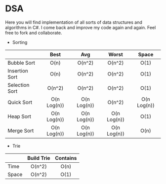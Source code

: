 # DSA
Here you will find implementation of all sorts of data structures and algorithms in C#. I come back and improve my code again and again. Feel free to fork and collaborate.

* Sorting

|                 | Best        | Avg         | Worst       | Space       |
| ----------------|:-----------:|:-----------:|:-----------:|:-----------:|
| Bubble Sort     | O(n)        | O(n^2)      | O(n^2)      | O(1)        |
| Insertion Sort  | O(n)        | O(n^2)      | O(n^2)      | O(1)        |
| Selection Sort  | O(n^2)      | O(n^2)      | O(n^2)      | O(1)        |
| Quick Sort      | O(n Log(n)) | O(n Log(n)) | O(n^2)      | O(n Log(n)) |
| Heap Sort       | O(n Log(n)) | O(n Log(n)) | O(n Log(n)) | O(1)        |
| Merge Sort      | O(n Log(n)) | O(n Log(n)) | O(n Log(n)) | O(n)        |

* Trie

|                 | Build Trie  | Contains    |
| ----------------|:-----------:|:-----------:|
| Time            | O(n^2)      | O(n)        |
| Space           | O(n^2)      | O(1)        |
